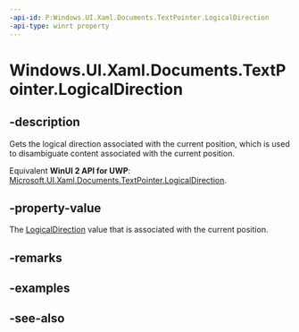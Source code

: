 ```yaml
---
-api-id: P:Windows.UI.Xaml.Documents.TextPointer.LogicalDirection
-api-type: winrt property
---
```


<!-- Property syntax
public Windows.UI.Xaml.Documents.LogicalDirection LogicalDirection { get; }
-->

# Windows.UI.Xaml.Documents.TextPointer.LogicalDirection

## -description
Gets the logical direction associated with the current position, which is used to disambiguate content associated with the current position.

Equivalent **WinUI 2 API for UWP**: [Microsoft.UI.Xaml.Documents.TextPointer.LogicalDirection](/windows/winui/api/microsoft.ui.xaml.documents.textpointer.logicaldirection).

## -property-value
The [LogicalDirection](logicaldirection.md) value that is associated with the current position.

## -remarks

## -examples

## -see-also
